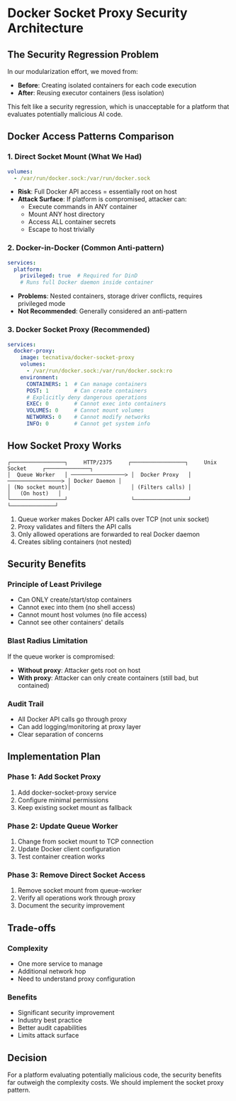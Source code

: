 # Docker Socket Proxy Security Architecture

## The Security Regression Problem

In our modularization effort, we moved from:
- **Before**: Creating isolated containers for each code execution
- **After**: Reusing executor containers (less isolation)

This felt like a security regression, which is unacceptable for a platform that evaluates potentially malicious AI code.

## Docker Access Patterns Comparison

### 1. Direct Socket Mount (What We Had)
```yaml
volumes:
  - /var/run/docker.sock:/var/run/docker.sock
```
- **Risk**: Full Docker API access = essentially root on host
- **Attack Surface**: If platform is compromised, attacker can:
  - Execute commands in ANY container
  - Mount ANY host directory
  - Access ALL container secrets
  - Escape to host trivially

### 2. Docker-in-Docker (Common Anti-pattern)
```yaml
services:
  platform:
    privileged: true  # Required for DinD
    # Runs full Docker daemon inside container
```
- **Problems**: Nested containers, storage driver conflicts, requires privileged mode
- **Not Recommended**: Generally considered an anti-pattern

### 3. Docker Socket Proxy (Recommended)
```yaml
services:
  docker-proxy:
    image: tecnativa/docker-socket-proxy
    volumes:
      - /var/run/docker.sock:/var/run/docker.sock:ro
    environment:
      CONTAINERS: 1  # Can manage containers
      POST: 1        # Can create containers
      # Explicitly deny dangerous operations
      EXEC: 0        # Cannot exec into containers
      VOLUMES: 0     # Cannot mount volumes
      NETWORKS: 0    # Cannot modify networks
      INFO: 0        # Cannot get system info
```

## How Socket Proxy Works

```
┌─────────────────┐     HTTP/2375     ┌─────────────────┐     Unix Socket     ┌──────────────┐
│  Queue Worker   │ ─────────────────> │  Docker Proxy   │ ─────────────────> │ Docker Daemon │
│ (No socket mount)│                   │ (Filters calls) │                    │   (On host)   │
└─────────────────┘                    └─────────────────┘                    └──────────────┘
```

1. Queue worker makes Docker API calls over TCP (not unix socket)
2. Proxy validates and filters the API calls
3. Only allowed operations are forwarded to real Docker daemon
4. Creates sibling containers (not nested)

## Security Benefits

### Principle of Least Privilege
- Can ONLY create/start/stop containers
- Cannot exec into them (no shell access)
- Cannot mount host volumes (no file access)
- Cannot see other containers' details

### Blast Radius Limitation
If the queue worker is compromised:
- **Without proxy**: Attacker gets root on host
- **With proxy**: Attacker can only create containers (still bad, but contained)

### Audit Trail
- All Docker API calls go through proxy
- Can add logging/monitoring at proxy layer
- Clear separation of concerns

## Implementation Plan

### Phase 1: Add Socket Proxy
1. Add docker-socket-proxy service
2. Configure minimal permissions
3. Keep existing socket mount as fallback

### Phase 2: Update Queue Worker
1. Change from socket mount to TCP connection
2. Update Docker client configuration
3. Test container creation works

### Phase 3: Remove Direct Socket Access
1. Remove socket mount from queue-worker
2. Verify all operations work through proxy
3. Document the security improvement

## Trade-offs

### Complexity
- One more service to manage
- Additional network hop
- Need to understand proxy configuration

### Benefits
- Significant security improvement
- Industry best practice
- Better audit capabilities
- Limits attack surface

## Decision

For a platform evaluating potentially malicious code, the security benefits far outweigh the complexity costs. We should implement the socket proxy pattern.